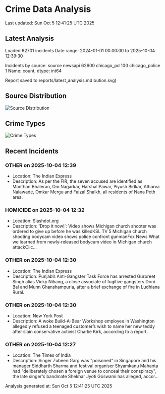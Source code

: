 # Crime Data Analysis
Last updated: Sun Oct  5 12:41:25 UTC 2025

## Latest Analysis

Loaded 62701 incidents
Date range: 2024-01-01 00:00:00 to 2025-10-04 12:39:30

Incidents by source:
source
newsapi           62600
chicago_pd          100
chicago_police        1
Name: count, dtype: int64

Report saved to reports/latest_analysis.md
bution.svg)

## Source Distribution
![Source Distribution](images/source_distribution.svg)

## Crime Types
![Crime Types](images/crime_types.svg)

## Recent Incidents

### OTHER on 2025-10-04 12:39
- Location: The Indian Express
- Description: As per the FIR, the seven accused are identified as Manthan Bhalerao, Om Nagarkar, Harshal Pawar, Piyush Bidkar, Atharva Nalawade, Omkar Mergu and Faizal Shaikh, all residents of Nana Peth area.


### HOMICIDE on 2025-10-04 12:32
- Location: Slashdot.org
- Description: 'Drop it now!': Video shows Michigan church shooter was ordered to give up before he was killedKSL TV 5 Michigan church shooting bodycam video shows police confront gunmanFox News What we learned from newly-released bodycam video in Michigan church attackClic…


### OTHER on 2025-10-04 12:30
- Location: The Indian Express
- Description: Punjab’s Anti-Gangster Task Force has arrested Gurpreet Singh alias Vicky Nihang, a close associate of fugitive gangsters Doni Bal and Munn Ghanshampuria, after a brief exchange of fire in Ludhiana Rural.


### OTHER on 2025-10-04 12:30
- Location: New York Post
- Description: A woke Build-A-Bear Workshop employee in Washington allegedly refused a teenaged customer’s wish to name her new teddy after slain conservative activist Charlie Kirk, according to a report.


### OTHER on 2025-10-04 12:27
- Location: The Times of India
- Description: Singer Zubeen Garg was "poisoned" in Singapore and his manager Siddharth Sharma and festival organiser Shyamkanu Mahanta had "deliberately chosen a foreign venue to conceal their conspiracy", the late singer's bandmate Shekhar Jyoti Goswami has alleged, accor…

Analysis generated at: Sun Oct  5 12:41:25 UTC 2025
